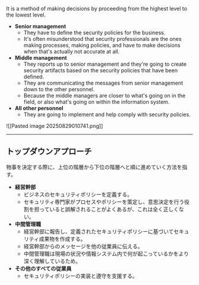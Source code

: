 It is a method of making decisions by proceeding from the highest level to the lowest level.

- **Senior management** 
	- They have to define the security policies for the business.
	- It's often misunderstood that security professionals are the ones making processes, making policies, and have to make decisions when that's actually not accurate at all.
- **Middle management**
	- They reports up to senior management and they're going to create security artifacts based on the security policies that have been defined.
	- They are communicating the messages from senior management down to the other personnel.
	- Because the middle managers are closer to what's going on in the field, or also what's going on within the information system.
- **All other personnel**
	- They are going to implement and help comply with security policies.


![[Pasted image 20250829010741.png]]

---

## トップダウンアプローチ

物事を決定する際に、上位の階層から下位の階層へと順に進めていく方法を指す。

- **経営幹部**
	- ビジネスのセキュリティポリシーを定義する。
	- セキュリティ専門家がプロセスやポリシーを策定し、意思決定を行う役割を担っていると誤解されることがよくあるが、これは全く正しくない。
- **中間管理職**
	- 経営幹部に報告し、定義されたセキュリティポリシーに基づいてセキュリティ成果物を作成する。
	- 経営幹部からのメッセージを他の従業員に伝える。
	- 中間管理職は現場の状況や情報システム内で何が起こっているかをより深く理解しているため。
- **その他のすべての従業員**
	- セキュリティポリシーの実装と遵守を支援する。